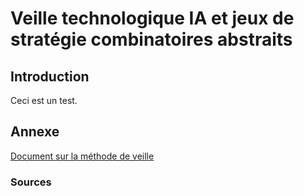 # Veille technologique IA et jeux de stratégie combinatoires abstraits

## Introduction

Ceci est un test.

## Annexe

[Document sur la méthode de veille](https://github.com/Pntony/NTIC/edit/gh-pages/index.md)

### Sources
